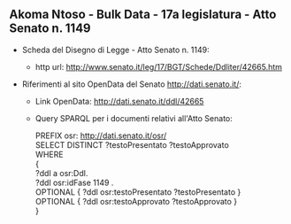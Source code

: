 ## Akoma Ntoso - Bulk Data - 17a legislatura - Atto Senato n. 1149 ##

* Scheda del Disegno di Legge - Atto Senato n. 1149:
	* http url: http://www.senato.it/leg/17/BGT/Schede/Ddliter/42665.htm

* Riferimenti al sito OpenData del Senato http://dati.senato.it/:
	* Link OpenData: http://dati.senato.it/ddl/42665
	* Query SPARQL per i documenti relativi all'Atto Senato:

        PREFIX osr: <http://dati.senato.it/osr/>  
		SELECT DISTINCT ?testoPresentato ?testoApprovato  
		WHERE  
		{  
		    ?ddl a osr:Ddl.  
		    ?ddl osr:idFase 1149 .  
		    OPTIONAL { ?ddl osr:testoPresentato ?testoPresentato }  
		    OPTIONAL { ?ddl osr:testoApprovato ?testoApprovato }  
		}
		